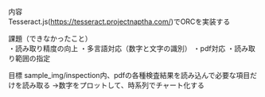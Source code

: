内容<br>
Tesseract.js(https://tesseract.projectnaptha.com/)でORCを実装する

課題（できなかったこと）<br>
・読み取り精度の向上
・多言語対応（数字と文字の識別）
・pdf対応
・読み取り範囲の指定

目標
sample_img/inspection内、pdfの各種検査結果を読み込んで必要な項目だけを読み取る
→数字をプロットして、時系列でチャート化する

